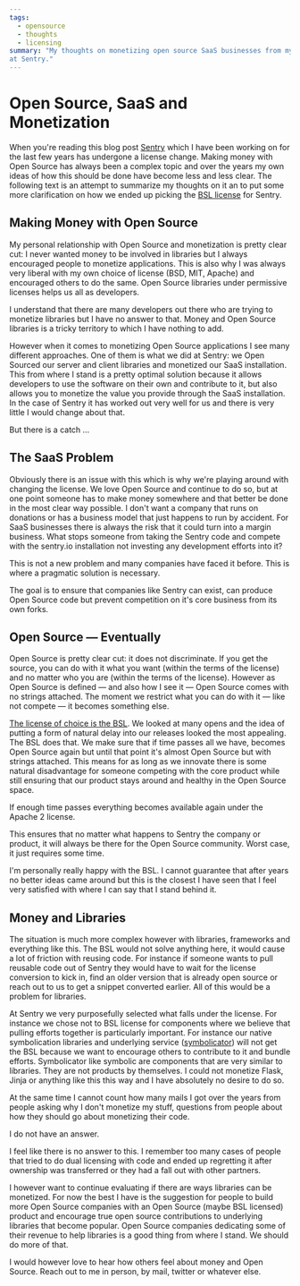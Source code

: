 ```yaml
---
tags:
  - opensource
  - thoughts
  - licensing
summary: "My thoughts on monetizing open source SaaS businesses from my experience
at Sentry."
---
```


# Open Source, SaaS and Monetization

When you're reading this blog post [Sentry](https://sentry.io/) which I
have been working on for the last few years has undergone a license
change.  Making money with Open Source has always been a complex topic and
over the years my own ideas of how this should be done have become less and
less clear.  The following text is an attempt to summarize my thoughts on
it an to put some more clarification on how we ended up picking the [BSL
license](https://mariadb.com/bsl11/) for Sentry.

## Making Money with Open Source

My personal relationship with Open Source and monetization is pretty
clear cut: I never wanted money to be involved in libraries but I always
encouraged people to monetize applications.  This is also why I was always
very liberal with my own choice of license (BSD, MIT, Apache) and
encouraged others to do the same.  Open Source libraries under permissive
licenses helps us all as developers.

I understand that there are many developers out there who are trying to
monetize libraries but I have no answer to that.  Money and Open Source
libraries is a tricky territory to which I have nothing to add.

However when it comes to monetizing Open Source applications I see many
different approaches.  One of them is what we did at Sentry: we Open
Sourced our server and client libraries and monetized our SaaS
installation.  This from where I stand is a pretty optimal solution
because it allows developers to use the software on their own and
contribute to it, but also allows you to monetize the value you provide
through the SaaS installation.  In the case of Sentry it has worked out
very well for us and there is very little I would change about that.

But there is a catch …

## The SaaS Problem

Obviously there is an issue with this which is why we're playing around
with changing the license.  We love Open Source and continue to do so, but
at one point someone has to make money somewhere and that better be done
in the most clear way possible.  I don't want a company that runs on
donations or has a business model that just happens to run by accident.
For SaaS businesses there is always the risk that it could turn into a
margin business.  What stops someone from taking the Sentry code and
compete with the sentry.io installation not investing any development
efforts into it?

This is not a new problem and many companies have faced it before.  This
is where a pragmatic solution is necessary.

The goal is to ensure that companies like Sentry can exist, can produce
Open Source code but prevent competition on it's core business from its
own forks.

## Open Source — Eventually

Open Source is pretty clear cut: it does not discriminate.  If you get the
source, you can do with it what you want (within the terms of the
license) and no matter who you are (within the terms of the license).
However as Open Source is defined — and also how I see it — Open Source
comes with no strings attached.  The moment we restrict what you can do
with it — like not compete — it becomes something else.

[The license of choice is the BSL](https://blog.sentry.io/2019/11/06/relicensing-sentry).  We looked at
many opens and the idea of putting a form of natural delay into our
releases looked the most appealing.  The BSL does that.  We make sure that
if time passes all we have, becomes Open Source again but until that point
it's almost Open Source but with strings attached.  This means for as long
as we innovate there is some natural disadvantage for someone competing
with the core product while still ensuring that our product stays around
and healthy in the Open Source space.

If enough time passes everything becomes available again under the Apache
2 license.

This ensures that no matter what happens to Sentry the company or product,
it will always be there for the Open Source community.  Worst case, it
just requires some time.

I'm personally really happy with the BSL.  I cannot guarantee that after
years no better ideas came around but this is the closest I have seen that
I feel very satisfied with where I can say that I stand behind it.

## Money and Libraries

The situation is much more complex however with libraries, frameworks and
everything like this.  The BSL would not solve anything here, it would
cause a lot of friction with reusing code.  For instance if someone wants
to pull reusable code out of Sentry they would have to wait for the
license conversion to kick in, find an older version that is already open
source or reach out to us to get a snippet converted earlier.  All of this
would be a problem for libraries.

At Sentry we very purposefully selected what falls under the license.
For instance we chose not to BSL license for components where we believe
that pulling efforts together is particularly important.  For instance our
native symbolication libraries and underlying service ([symbolicator](https://blog.sentry.io/2019/11/06/relicensing-sentry)) will not get
the BSL because we want to encourage others to contribute to it and bundle
efforts.  Symbolicator like symbolic are components that are very similar
to libraries.  They are not products by themselves.  I could not monetize
Flask, Jinja or anything like this this way and I have absolutely no
desire to do so.

At the same time I cannot count how many mails I got over the years from
people asking why I don't monetize my stuff, questions from people about
how they should go about monetizing their code.

I do not have an answer.

I feel like there is no answer to this.  I remember too many cases of
people that tried to do dual licensing with code and ended up regretting
it after ownership was transferred or they had a fall out with other
partners.

I however want to continue evaluating if there are ways libraries can be
monetized.  For now the best I have is the suggestion for people to build
more Open Source companies with an Open Source (maybe BSL licensed)
product and encourage true open source contributions to underlying
libraries that become popular.  Open Source companies dedicating some of
their revenue to help libraries is a good thing from where I stand.  We
should do more of that.

I would however love to hear how others feel about money and Open Source.
Reach out to me in person, by mail, twitter or whatever else.
